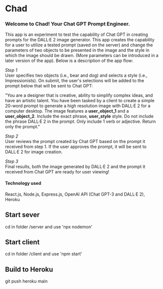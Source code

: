 # Chad

### Welcome to Chad! Your Chat GPT Prompt Engineer.

This app is an experiment to test the capability of Chat GPT in creating prompts for the DALL·E 2 image generator. This app creates the capability for a user to utilize a tested prompt (saved on the server) and change the parameters of two objects to be presented in the image and the style in which the image should be drawn. (More parameters can be introduced in a later version of the app). Below is a description of the app flow:

*Step 1*<br>
User specifies two objects (i.e., bear and dog) and selects a style (i.e., Impressionists). On submit, the user's selections will be added to the prompt below that will be sent to Chat GPT:

"You are a designer that is creative, ability to simplify complex ideas, and have an artistic talent. You have been tasked by a client to create a simple 20-word prompt to generate a high resolution image with DALL·E 2 for a computer desktop. The image features a **user_object_1** and a **user_object_2**. Include the exact phrase, **user_style** style. Do not include the phrase DALL·E 2 in the prompt. Only include 1 verb or adjective. Return only the prompt."

*Step 2*<br>
User reviews the prompt created by Chat GPT based on the prompt it received from step 1. If the user approves the prompt, it will be sent to DALL·E 2 for image creation.

*Step 3*<br>
Final results, both the image generated by DALL·E 2 and the prompt it received from Chat GPT are ready for user viewing!

#### Technology used<br>
React.js, Node.js, Express.js, OpenAI API (Chat GPT-3 and DALL·E 2), Heroku


## Start sever

cd in folder /server and use 'npx nodemon'

## Start client

cd in folder /client and use 'npm start'

## Build to Heroku

git push heroku main